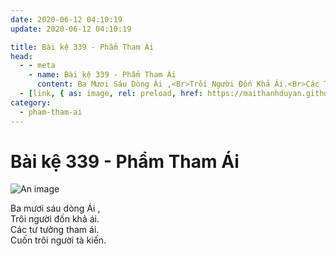 ```yaml
---
date: 2020-06-12 04:10:19
update: 2020-06-12 04:10:19

title: Bài kệ 339 - Phẩm Tham Ái
head:
  - - meta
    - name: Bài kệ 339 - Phẩm Tham Ái
      content: Ba Mươi Sáu Dòng Ái ,<Br>Trôi Người Đốn Khả Ái.<Br>Các Tư Tưởng Tham Ái.<Br>Cuốn Trôi Người Tà Kiến.<Br>
  - [link, { as: image, rel: preload, href: https://maithanhduyan.github.io/kinh-phap-cu/img/pham-tham-ai/pham-tham-ai-339.jpg }]
category:
  - pham-tham-ai
---
```


# Bài kệ 339 - Phẩm Tham Ái

![An image](/img/pham-tham-ai/pham-tham-ai-339.jpg)

Ba mươi sáu dòng Ái ,<br>Trôi người đốn khả ái.<br>Các tư tưởng tham ái.<br>Cuốn trôi người tà kiến.<br>

